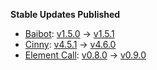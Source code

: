 **Stable Updates Published**

* [Baibot](https://github.com/etkecc/baibot): [v1.5.0](https://github.com/etkecc/baibot/releases/tag/v1.5.0) -> [v1.5.1](https://github.com/etkecc/baibot/releases/tag/v1.5.1)
* [Cinny](https://github.com/ajbura/cinny): [v4.5.1](https://github.com/ajbura/cinny/releases/tag/v4.5.1) -> [v4.6.0](https://github.com/ajbura/cinny/releases/tag/v4.6.0)
* [Element Call](https://github.com/element-hq/element-call): [v0.8.0](https://github.com/element-hq/element-call/releases/tag/v0.8.0) -> [v0.9.0](https://github.com/element-hq/element-call/releases/tag/v0.9.0)
